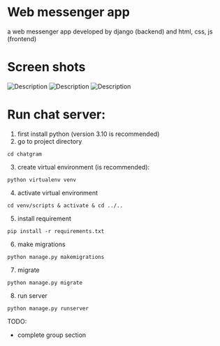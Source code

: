 # Web messenger app
a web messenger app developed by django (backend) and html, css, js (frontend)

# Screen shots
<img src="https://github.com/user-attachments/assets/fd3a8ebd-f1ce-49ba-86c1-cf3df5218159" alt="Description" loading="lazy" />
<img src="https://github.com/user-attachments/assets/6446b417-3b24-4174-a37b-7a07f0ebf9ca" alt="Description" loading="lazy" />
<img src="https://github.com/user-attachments/assets/437b9815-2bfd-4b8d-8073-fe50be9ce8d0" alt="Description" loading="lazy" />




# Run chat server:
1. first install python (version 3.10 is recommended)
2. go to project directory
```
cd chatgram
```
3. create virtual environment (is recommended):
```
python virtualenv venv
```
4. activate virtual environment
```
cd venv/scripts & activate & cd ../..
```
5. install requirement
```
pip install -r requirements.txt
```
6. make migrations
```
python manage.py makemigrations
```
7. migrate
```
python manage.py migrate
```
8. run server
```
python manage.py runserver
```

TODO:
  - complete group section
